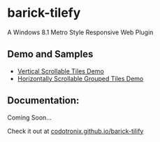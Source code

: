 # barick-tilefy
A Windows 8.1 Metro Style Responsive Web Plugin


## Demo and Samples
* [Vertical Scrollable Tiles Demo](http://barick.in)
* [Horizontally Scrollable Grouped Tiles Demo](http://codotronix.github.io/samples/horizontal-scroll-demo/)


## Documentation: 
Coming Soon...


Check it out at <a href="http://codotronix.github.io/jquery-tilify">codotronix.github.io/barick-tilify</a>
